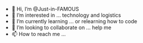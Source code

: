 - 👋 Hi, I’m @Just-in-FAMOUS
- 👀 I’m interested in ... technology and logistics
- 🌱 I’m currently learning ... or relearning how to code
- 💞️ I’m looking to collaborate on ... help me
- 📫 How to reach me ... 

<!---
Just-in-FAMOUS/Just-in-FAMOUS is a ✨ special ✨ repository because its `README.md` (this file) appears on your GitHub profile.
You can click the Preview link to take a look at your changes.
--->
